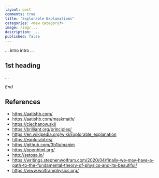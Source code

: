 ```yaml
---
layout: post
comments: true
title: "Explorable Explanations"
categories: <new category?>
image: /img/...
description: ...
published: false
---
```


... intro intro ...

## 1st heading

...

*End*

## References

* https://aatishb.com/
* https://aatishb.com/maskmath/
* https://ciechanow.ski/
* https://brilliant.org/principles/
* https://en.wikipedia.org/wiki/Explorable_explanation
* https://explorabl.es/
* https://github.com/3b1b/manim
* https://openhtml.org/
* http://setosa.io/
* https://writings.stephenwolfram.com/2020/04/finally-we-may-have-a-path-to-the-fundamental-theory-of-physics-and-its-beautiful/
* https://www.wolframphysics.org/
